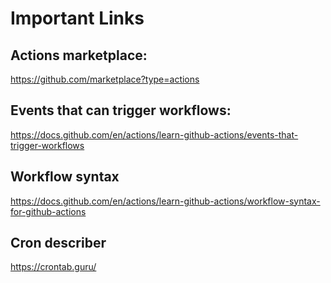 # Important Links

## Actions marketplace:

https://github.com/marketplace?type=actions

## Events that can trigger workflows:

https://docs.github.com/en/actions/learn-github-actions/events-that-trigger-workflows

## Workflow syntax

https://docs.github.com/en/actions/learn-github-actions/workflow-syntax-for-github-actions

## Cron describer

https://crontab.guru/
